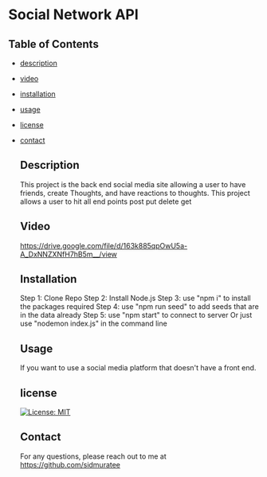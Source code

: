 
# Social Network API
    
## Table of Contents
* [description](description)
* [video](video)
* [installation](#installation)
* [usage](#usage)
* [license](#license)
* [contact](#contact)
    
    ## Description
    This project is the back end social media site allowing a user to have friends, create Thoughts, and have reactions to thoughts. This project allows a user to hit all end points post put delete get

    ## Video

    https://drive.google.com/file/d/163k885qpOwU5a-A_DxNNZXNfH7hB5m__/view
    
    ## Installation
    Step 1: Clone Repo
    Step 2: Install Node.js
    Step 3: use "npm i" to install the packages required
    Step 4: use "npm run seed" to add seeds that are in the data already
    Step 5: use "npm start" to connect to server Or just use "nodemon index.js" in the command line
    
    ## Usage
    If you want to use a social media platform that doesn't have a front end.
    
    ## license
    [![License: MIT](https://img.shields.io/badge/License-MIT-yellow.svg)](https://opensource.org/licenses/MIT)
    
    
    ## Contact
    For any questions, please reach out to me at https://github.com/sidmuratee
    